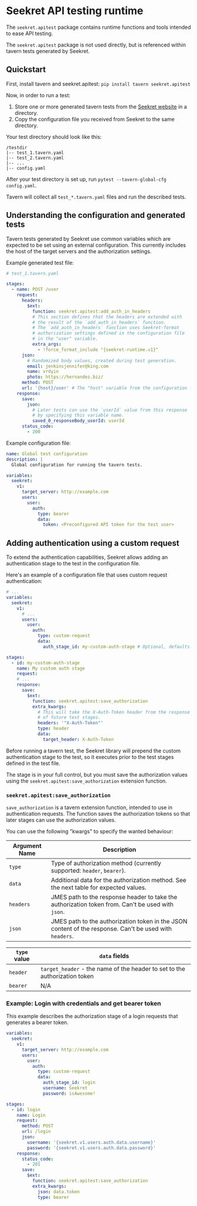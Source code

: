 # Seekret API testing runtime

The `seekret.apitest` package contains runtime functions and tools intended to ease API testing.

The `seekret.apitest` package is not used directly, but is referenced within tavern tests generated by Seekret.

## Quickstart

First, install tavern and seekret.apitest: `pip install tavern seekret.apitest`

Now, in order to run a test:

1. Store one or more generated tavern tests from the [Seekret website](https://app.seekret.com) in a directory.
2. Copy the configuration file you received from Seekret to the same directory.

Your test directory should look like this:

```text
/testdir
|-- test_1.tavern.yaml
|-- test_2.tavern.yaml
|-- ...
|-- config.yaml
```

After your test directory is set up, run `pytest --tavern-global-cfg config.yaml`.

Tavern will collect all `test_*.tavern.yaml` files and run the described tests.

## Understanding the configuration and generated tests

Tavern tests generated by Seekret use common variables which are expected to be set using an external configuration.
This currently includes the host of the target servers and the authorization settings.

Example generated test file:

```yaml
# test_1.tavern.yaml

stages:
  - name: POST /user
    request:
      headers:
        $ext:
          function: seekret.apitest:add_auth_in_headers
          # This section defines that the headers are extended with
          # the result of the `add_auth_in_headers` function.
          # The `add_auth_in_headers` function uses Seekret-format
          # authorization settings defined in the configuration file
          # in the "user" variable.
          extra_args:
            - !force_format_include "{seekret-runtime.v1}"
      json:
        # Randomized body values, created during test generation.
        email: jenkinsjennifer@king.com
        name: vrdyin
        photo: https://hernandez.biz/
      method: POST
      url: '{host}/user' # The "host" variable from the configuration file.
    response:
      save:
        json:
          # Later tests can use the `userId` value from this response
          # by specifying this variable name.
          saved_0_responseBody_userId: userId
      status_code:
        - 200
```

Example configuration file:

```yaml
name: Global test configuration
description: |
  Global configuration for running the tavern tests.

variables:
  seekret:
    v1:
      target_server: http://example.com
      users:
        user:
          auth:
            type: bearer
            data:
              token: <Preconfigured API token for the test user>
```

## Adding authentication using a custom request

To extend the authentication capabilities, Seekret allows adding an authentication stage to the test in the
configuration file.

Here's an example of a configuration file that uses custom request authentication:

```yaml
# ...
variables:
  seekret:
    v1:
      # ...
      users:
        user:
          auth:
            type: custom-request
            data:
              auth_stage_id: my-custom-auth-stage # Optional, defaults to "auth"

stages:
  - id: my-custom-auth-stage
    name: My custom auth stage
    request:
    # ...
    response:
      save:
        $ext:
          function: seekret.apitest:save_authorization
          extra_kwargs:
            # This will take the X-Auth-Token header from the response and put it in the header
            # of future test stages.
            headers: '"X-Auth-Token"'
            type: header
            data:
              target_header: X-Auth-Token
```

Before running a tavern test, the Seekret library will prepend the custom authentication stage to the test, so it
executes prior to the test stages defined in the test file.

The stage is in your full control, but you must save the authorization values using
the `seekret.apitest:save_authorization`
extension function.

### `seekret.apitest:save_authorization`

`save_authorization` is a tavern extension function, intended to use in authentication requests. The function saves the
authorization tokens so that later stages can use the authorization values.

You can use the following "kwargs" to specify the wanted behaviour:

| Argument Name | Description                                                                                             |
|---------------|---------------------------------------------------------------------------------------------------------|
| `type`        | Type of authorization method (currently supported: `header`, `bearer`).                                 |
| `data`        | Additional data for the authorization method. See the next table for expected values.                   |
| `headers`     | JMES path to the response header to take the authorization token from. Can't be used with `json`.       |
| `json`        | JMES path to the authorization token in the JSON content of the response. Can't be used with `headers`. |

| `type` value | `data` fields                                                              |
|--------------|----------------------------------------------------------------------------|
| `header`     | `target_header` - the name of the header to set to the authorization token |
| `bearer`     | N/A                                                                        |

### Example: Login with credentials and get bearer token

This example describes the authorization stage of a login requests that generates a bearer token.

```yaml
variables:
  seekret:
    v1:
      target_server: http://example.com
      users:
        user:
          auth:
            type: custom-request
            data:
              auth_stage_id: login
              username: Seekret
              password: isAwesome!

stages:
  - id: login
    name: Login
    request:
      method: POST
      url: /login
      json:
        username: '{seekret.v1.users.auth.data.username}'
        password: '{seekret.v1.users.auth.data.password}'
    response:
      status_code:
        - 201
      save:
        $ext:
          function: seekret.apitest:save_authorization
          extra_kwargs:
            json: data.token
            type: bearer
```